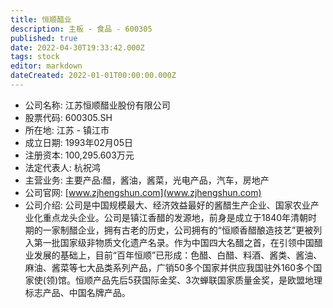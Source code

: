 ```yaml
---
title: 恒顺醋业
description: 主板 - 食品 - 600305
published: true
date: 2022-04-30T19:33:42.000Z
tags: stock
editor: markdown
dateCreated: 2022-01-01T00:00:00.000Z
---
```


- 公司名称: 江苏恒顺醋业股份有限公司
- 股票代码: 600305.SH
- 所在地: 江苏 - 镇江市
- 成立日期: 1993年02月05日
- 注册资本: 100,295.603万元
- 法定代表人: 杭祝鸿
- 主营业务: 主要产品:醋，酱油，酱菜，光电产品，汽车，房地产
- 公司官网: [www.zjhengshun.com](www.zjhengshun.com)
- 公司介绍: 公司是中国规模最大、经济效益最好的酱醋生产企业、国家农业产业化重点龙头企业。公司是镇江香醋的发源地，前身是成立于1840年清朝时期的一家制醋企业，拥有古老的历史，公司拥有的“恒顺香醋酿造技艺”更被列入第一批国家级非物质文化遗产名录。作为中国四大名醋之首，在引领中国醋业发展的基础上，目前“百年恒顺”已形成：色醋、白醋、料酒、酱类、酱油、麻油、酱菜等七大品类系列产品，广销50多个国家并供应我国驻外160多个国家使(领)馆。恒顺产品先后5获国际金奖、3次蝉联国家质量金奖，是欧盟地理标志产品、中国名牌产品。


